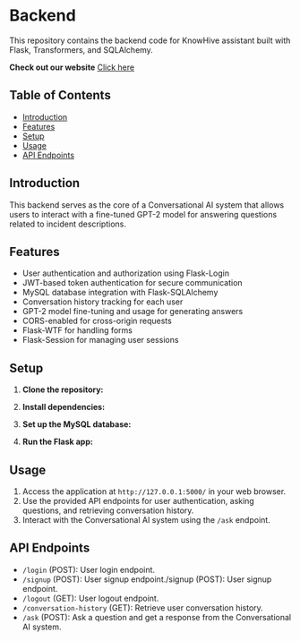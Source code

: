 # Backend
This repository contains the backend code for KnowHive assistant built with Flask, Transformers, and SQLAlchemy.

__Check out our website__ [Click here](https://knowhive.centralindia.cloudapp.azure.com/)


## Table of Contents

- [Introduction](#introduction)
- [Features](#features)
- [Setup](#setup)
- [Usage](#usage)
- [API Endpoints](#api-endpoints)

## Introduction

This backend serves as the core of a Conversational AI system that allows users to interact with a fine-tuned GPT-2 model for answering questions related to incident descriptions.

## Features

- User authentication and authorization using Flask-Login
- JWT-based token authentication for secure communication
- MySQL database integration with Flask-SQLAlchemy
- Conversation history tracking for each user
- GPT-2 model fine-tuning and usage for generating answers
- CORS-enabled for cross-origin requests
- Flask-WTF for handling forms
- Flask-Session for managing user sessions

## Setup

1. __Clone the repository:__

2. __Install dependencies:__

3. __Set up the MySQL database:__

4. __Run the Flask app:__

## Usage
1. Access the application at `http://127.0.0.1:5000/` in your web browser.
2. Use the provided API endpoints for user authentication, asking questions, and retrieving conversation history.
3. Interact with the Conversational AI system using the `/ask` endpoint.

## API Endpoints
* `/login` (POST): User login endpoint.
* `/signup` (POST): User signup endpoint./signup (POST): User signup endpoint.
* `/logout` (GET): User logout endpoint.
* `/conversation-history` (GET): Retrieve user conversation history.
* `/ask` (POST): Ask a question and get a response from the Conversational AI system.

